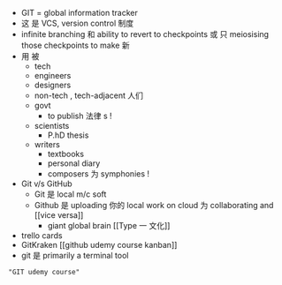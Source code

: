 - GIT = global information tracker
- 这 是 VCS, version control 制度
- infinite branching 和 ability to revert to checkpoints 或 只 meiosising those checkpoints to make 新 
- 用  被
	- tech
	- engineers
	- designers
	- non-tech , tech-adjacent 人们
	- govt
		- to publish  法律 s !
	- scientists
		- P.hD thesis
	- writers
		- textbooks
		- personal diary
		- composers 为 symphonies !
- Git v/s GitHub
	- Git 是 local m/c soft
	- Github 是 uploading 你的 local work on cloud 为 collaborating and [[vice versa]]
		- giant global brain [[Type 一 文化]]
- trello cards
- GitKraken [[github udemy course kanban]]
- git 是 primarily a terminal tool

```query 2021-12-15 14:34
"GIT udemy course"
```